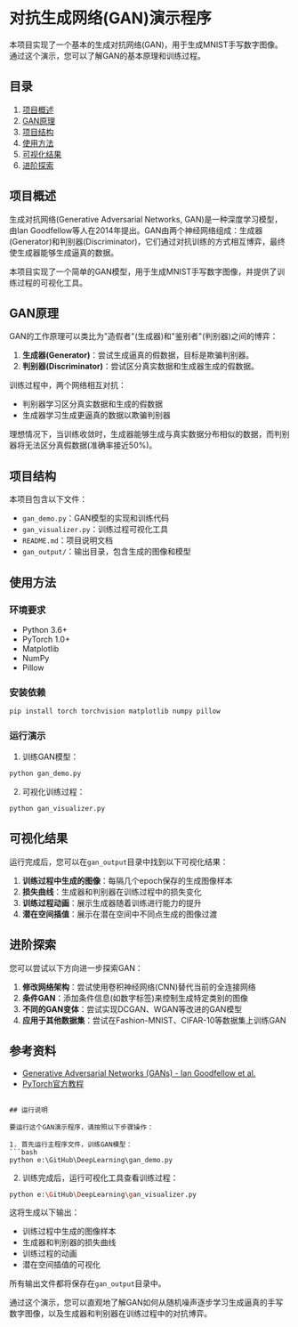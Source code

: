 
# 对抗生成网络(GAN)演示程序

本项目实现了一个基本的生成对抗网络(GAN)，用于生成MNIST手写数字图像。通过这个演示，您可以了解GAN的基本原理和训练过程。

## 目录

1. [项目概述](#项目概述)
2. [GAN原理](#GAN原理)
3. [项目结构](#项目结构)
4. [使用方法](#使用方法)
5. [可视化结果](#可视化结果)
6. [进阶探索](#进阶探索)

## 项目概述

生成对抗网络(Generative Adversarial Networks, GAN)是一种深度学习模型，由Ian Goodfellow等人在2014年提出。GAN由两个神经网络组成：生成器(Generator)和判别器(Discriminator)，它们通过对抗训练的方式相互博弈，最终使生成器能够生成逼真的数据。

本项目实现了一个简单的GAN模型，用于生成MNIST手写数字图像，并提供了训练过程的可视化工具。

## GAN原理

GAN的工作原理可以类比为"造假者"(生成器)和"鉴别者"(判别器)之间的博弈：

1. **生成器(Generator)**：尝试生成逼真的假数据，目标是欺骗判别器。
2. **判别器(Discriminator)**：尝试区分真实数据和生成器生成的假数据。

训练过程中，两个网络相互对抗：
- 判别器学习区分真实数据和生成的假数据
- 生成器学习生成更逼真的数据以欺骗判别器

理想情况下，当训练收敛时，生成器能够生成与真实数据分布相似的数据，而判别器将无法区分真假数据(准确率接近50%)。

## 项目结构

本项目包含以下文件：

- `gan_demo.py`：GAN模型的实现和训练代码
- `gan_visualizer.py`：训练过程可视化工具
- `README.md`：项目说明文档
- `gan_output/`：输出目录，包含生成的图像和模型

## 使用方法

### 环境要求

- Python 3.6+
- PyTorch 1.0+
- Matplotlib
- NumPy
- Pillow

### 安装依赖

```bash
pip install torch torchvision matplotlib numpy pillow
```

### 运行演示

1. 训练GAN模型：

```bash
python gan_demo.py
```

2. 可视化训练过程：

```bash
python gan_visualizer.py
```

## 可视化结果

运行完成后，您可以在`gan_output`目录中找到以下可视化结果：

1. **训练过程中生成的图像**：每隔几个epoch保存的生成图像样本
2. **损失曲线**：生成器和判别器在训练过程中的损失变化
3. **训练过程动画**：展示生成器随着训练进行能力的提升
4. **潜在空间插值**：展示在潜在空间中不同点生成的图像过渡

## 进阶探索

您可以尝试以下方向进一步探索GAN：

1. **修改网络架构**：尝试使用卷积神经网络(CNN)替代当前的全连接网络
2. **条件GAN**：添加条件信息(如数字标签)来控制生成特定类别的图像
3. **不同的GAN变体**：尝试实现DCGAN、WGAN等改进的GAN模型
4. **应用于其他数据集**：尝试在Fashion-MNIST、CIFAR-10等数据集上训练GAN

## 参考资料

- [Generative Adversarial Networks (GANs) - Ian Goodfellow et al.](https://arxiv.org/abs/1406.2661)
- [PyTorch官方教程](https://pytorch.org/tutorials/)
```

## 运行说明

要运行这个GAN演示程序，请按照以下步骤操作：

1. 首先运行主程序文件，训练GAN模型：
```bash
python e:\GitHub\DeepLearning\gan_demo.py
```

2. 训练完成后，运行可视化工具查看训练过程：
```bash
python e:\GitHub\DeepLearning\gan_visualizer.py
```

这将生成以下输出：
- 训练过程中生成的图像样本
- 生成器和判别器的损失曲线
- 训练过程的动画
- 潜在空间插值的可视化

所有输出文件都将保存在`gan_output`目录中。

通过这个演示，您可以直观地了解GAN如何从随机噪声逐步学习生成逼真的手写数字图像，以及生成器和判别器在训练过程中的对抗博弈。
